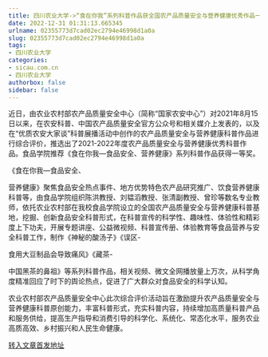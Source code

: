 ```yaml
---
title: 四川农业大学->“食在你我”系列科普作品获全国农产品质量安全与营养健康优秀作品一等奖 | sicau.com.cn
date: 2022-12-31 01:31:13.665345
urlname: 02355773d7cad02ec2794e46998d1a0a
slug: 02355773d7cad02ec2794e46998d1a0a
tags: 
- 四川农业大学
categories:
- sicau.com.cn
- 四川农业大学
authorbox: false
sidebar: false
---
```

近日，由农业农村部农产品质量安全中心（简称“国家农安中心”）对2021年8月15日以来，在农安科普、中国农产品质量安全官方公众号和相关媒介上发表的，以及在“优质农安大家谈”科普展播活动中创作的农产品质量安全与营养健康科普作品进行综合评价，推选出了2021-2022年度农产品质量安全与营养健康优秀科普作品。食品学院推荐《食在你我—食品安全、营养健康》系列科普作品获得一等奖。

《食在你我—食品安全、
<!--more-->
营养健康》聚焦食品安全热点事件、地方优势特色农产品研究推广、饮食营养健康科普等，由食品学院组织陈洪教授、刘韫滔教授、张清副教授、曾珍等数名专业教师，依托农业农村部在我校食品学院设立的全国农产品质量安全与营养健康科普基地，挖掘、创新食品安全科普形式，在科普宣传的科学性、趣味性、体验性和精彩度上下功夫，开展专题讲座、公益微视频、科普宣传册、体验教育等食品营养与安全科普工作，制作《神秘的酸汤子》《误区-

食用大豆制品会导致痛风》《藏茶-

中国黑茶的鼻祖》等系列科普作品，相关视频、微文全网播放量上万次，从科学角度精准回应了时下的舆论热点，促进了广大群众对食品安全的科学认知。

农业农村部农产品质量安全中心此次综合评价活动旨在激励提升农产品质量安全与营养健康科普原创能力，丰富科普形式，充实科普内容，持续增加高质量科普产品和服务供给，提高生产指导和消费引导的科学化、系统化、常态化水平，服务农业高质高效、乡村振兴和人民生命健康。



[转入文章首发地址](https://news.sicau.edu.cn/info/1078/70734.htm)